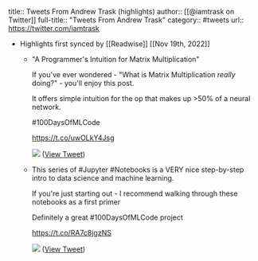title:: Tweets From Andrew Trask (highlights)
author:: [[@iamtrask on Twitter]]
full-title:: "Tweets From Andrew Trask"
category:: #tweets
url:: https://twitter.com/iamtrask

- Highlights first synced by [[Readwise]] [[Nov 19th, 2022]]
	- "A Programmer's Intuition for Matrix Multiplication"
	  
	  If you've ever wondered - "What is Matrix Multiplication *really* doing?" - you'll enjoy this post.
	  
	  It offers simple intuition for the op that makes up >50% of a neural network.
	  
	  #100DaysOfMLCode 
	  
	  https://t.co/uwOLkY4Jsg 
	  
	  ![](https://pbs.twimg.com/media/Ek6zp-vWAAELwGu.jpg) ([View Tweet](https://twitter.com/iamtrask/status/1319189276211499008))
	- This series of #Jupyter #Notebooks is a VERY nice step-by-step intro to data science and machine learning. 
	  
	  If you're just starting out - I recommend walking through these notebooks as a first primer
	  
	  Definitely a great #100DaysOfMLCode project
	  
	  https://t.co/RA7c8jgzNS 
	  
	  ![](https://pbs.twimg.com/media/FcDVvYfaUAQfLSt.jpg) ([View Tweet](https://twitter.com/iamtrask/status/1567487724466372609))